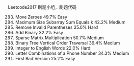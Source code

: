 Leetcode2017
刷题小组，刷题代码

283.	Move Zeroes	49.7%	Easy	
325.	Maximum Size Subarray Sum Equals k 	42.2%	Medium	
301.	Remove Invalid Parentheses	35.0%	Hard	
67.	Add Binary	32.2%	Easy	
311.	Sparse Matrix Multiplication 	50.7%	Medium	
314.	Binary Tree Vertical Order Traversal 	36.4%	Medium	
273.	Integer to English Words	22.0%	Hard	
17.	Letter Combinations of a Phone Number	34.3%	Medium	
278. First Bad Version	25.2%	Easy	
